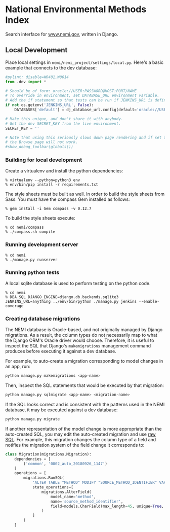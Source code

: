 # National Environmental Methods Index

Search interface for www.nemi.gov, written in Django.


## Local Development

Place local settings in `nemi/nemi_project/settings/local.py`. Here's a basic
example that connects to the dev database:

```python
#pylint: disable=W0401,W0614
from .dev import *

# Should be of form: oracle://USER:PASSWORD@HOST:PORT/NAME
# To override in environment, set DATABASE_URL environment variable.
# Add the if statement so that tests can be run if JENKINS_URL is defined
if not os.getenv('JENKINS_URL', False):
    DATABASES['default'] = dj_database_url.config(default='oracle://USER:PASSWORD@HOST:PORT/NAME')

# Make this unique, and don't share it with anybody.
# Get the dev SECRET_KEY from the live environment.
SECRET_KEY = ''

# Note that using this seriously slows down page rendering and if set to True
# the Browse page will not work.
#show_debug_toolbar(globals())
```

### Building for local development
Create a virtualenv and install the python dependencies:
```
% virtualenv --python=python3 env
% env/bin/pip install -r requirements.txt
```

The style sheets must be built as well. In order to build the style sheets from Sass. You must have
the compass Gem installed as follows:
```
% gem install -i Gem compass -v 0.12.7
```
To build the style sheets execute:
```
% cd nemi/compass
% ./compass.sh compile
```

### Running development server
```
% cd nemi
% ./manage.py runserver
```

### Running python tests
A local sqlite database is used to perform testing on the python code.
```
% cd nemi
% DBA_SQL_DJANGO_ENGINE=django.db.backends.sqlite3 JENKINS_URL=anything ../env/bin/python ./manage.py jenkins --enable-coverage
```

### Creating database migrations

The NEMI database is Oracle-based, and not originally managed by Django migrations. As a result,
the column types do not necessarily map to what the Django ORM's Oracle driver would choose.
Therefore, it is useful to inspect the SQL that Django's `makemigrations` management command
produces before executing it against a dev database.

For example, to auto-create a migration corresponding to model changes in an app, run:

```bash
python manage.py makemigrations <app-name>
```

Then, inspect the SQL statements that would be executed by that migration:

```bash
python manage.py sqlmigrate <app-name> <migration-name>
```

If the SQL looks correct and is consistent with the patterns used in the NEMI database, it may be
executed against a dev database:

```bash
python manage.py migrate
```

If another representation of the model change is more appropriate than the auto-created SQL, you
may edit the auto-created migration and use
[raw SQL](https://docs.djangoproject.com/en/2.1/ref/migration-operations/#runsql). For example,
this migration changes the column type of a field and notifies the migration system of the field
change it corresponds to:

```python
class Migration(migrations.Migration):
    dependencies = [
        ('common', '0002_auto_20180926_1147')
    ]
    operations = [
        migrations.RunSQL(
            'ALTER TABLE "METHOD" MODIFY "SOURCE_METHOD_IDENTIFIER" VARCHAR2(45);',
            state_operations=[
                migrations.AlterField(
                    model_name='method',
                    name='source_method_identifier',
                    field=models.CharField(max_length=45, unique=True, verbose_name='method number/identifier')
                )
            ]
        )
    ]
```
